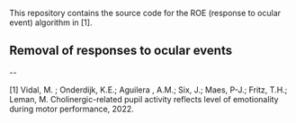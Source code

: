 This repository contains the source code for the ROE (response to ocular event) algorithm in [1].

## Removal of responses to ocular events




--

[1] Vidal, M. ; Onderdijk, K.E.; Aguilera , A.M.; Six, J.; Maes, P-J.; Fritz, T.H.; Leman, M. Cholinergic-related pupil activity reflects level of emotionality during motor performance, 2022.
